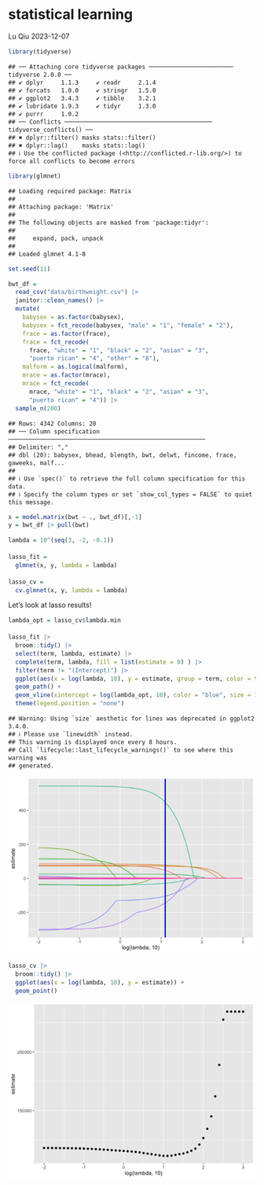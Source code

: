 statistical learning
================
Lu Qiu
2023-12-07

``` r
library(tidyverse)
```

    ## ── Attaching core tidyverse packages ──────────────────────── tidyverse 2.0.0 ──
    ## ✔ dplyr     1.1.3     ✔ readr     2.1.4
    ## ✔ forcats   1.0.0     ✔ stringr   1.5.0
    ## ✔ ggplot2   3.4.3     ✔ tibble    3.2.1
    ## ✔ lubridate 1.9.3     ✔ tidyr     1.3.0
    ## ✔ purrr     1.0.2     
    ## ── Conflicts ────────────────────────────────────────── tidyverse_conflicts() ──
    ## ✖ dplyr::filter() masks stats::filter()
    ## ✖ dplyr::lag()    masks stats::lag()
    ## ℹ Use the conflicted package (<http://conflicted.r-lib.org/>) to force all conflicts to become errors

``` r
library(glmnet)
```

    ## Loading required package: Matrix
    ## 
    ## Attaching package: 'Matrix'
    ## 
    ## The following objects are masked from 'package:tidyr':
    ## 
    ##     expand, pack, unpack
    ## 
    ## Loaded glmnet 4.1-8

``` r
set.seed(11)
```

``` r
bwt_df = 
  read_csv("data/birthweight.csv") |> 
  janitor::clean_names() |>
  mutate(
    babysex = as.factor(babysex),
    babysex = fct_recode(babysex, "male" = "1", "female" = "2"),
    frace = as.factor(frace),
    frace = fct_recode(
      frace, "white" = "1", "black" = "2", "asian" = "3", 
      "puerto rican" = "4", "other" = "8"),
    malform = as.logical(malform),
    mrace = as.factor(mrace),
    mrace = fct_recode(
      mrace, "white" = "1", "black" = "2", "asian" = "3", 
      "puerto rican" = "4")) |> 
  sample_n(200)
```

    ## Rows: 4342 Columns: 20
    ## ── Column specification ────────────────────────────────────────────────────────
    ## Delimiter: ","
    ## dbl (20): babysex, bhead, blength, bwt, delwt, fincome, frace, gaweeks, malf...
    ## 
    ## ℹ Use `spec()` to retrieve the full column specification for this data.
    ## ℹ Specify the column types or set `show_col_types = FALSE` to quiet this message.

``` r
x = model.matrix(bwt ~ ., bwt_df)[,-1]
y = bwt_df |> pull(bwt)
```

``` r
lambda = 10^(seq(3, -2, -0.1))

lasso_fit =
  glmnet(x, y, lambda = lambda)

lasso_cv =
  cv.glmnet(x, y, lambda = lambda)
```

Let’s look at lasso results!

``` r
lambda_opt = lasso_cv$lambda.min

lasso_fit |> 
  broom::tidy() |> 
  select(term, lambda, estimate) |> 
  complete(term, lambda, fill = list(estimate = 0) ) |> 
  filter(term != "(Intercept)") |> 
  ggplot(aes(x = log(lambda, 10), y = estimate, group = term, color = term)) + 
  geom_path() + 
  geom_vline(xintercept = log(lambda_opt, 10), color = "blue", size = 1.2) +
  theme(legend.position = "none")
```

    ## Warning: Using `size` aesthetic for lines was deprecated in ggplot2 3.4.0.
    ## ℹ Please use `linewidth` instead.
    ## This warning is displayed once every 8 hours.
    ## Call `lifecycle::last_lifecycle_warnings()` to see where this warning was
    ## generated.

![](statistical_learning_files/figure-gfm/unnamed-chunk-5-1.png)<!-- -->

``` r
lasso_cv |> 
  broom::tidy() |> 
  ggplot(aes(x = log(lambda, 10), y = estimate)) + 
  geom_point()  
```

![](statistical_learning_files/figure-gfm/unnamed-chunk-6-1.png)<!-- -->

